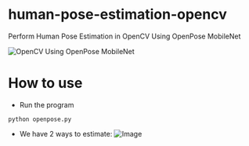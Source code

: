 # human-pose-estimation-opencv
Perform Human Pose Estimation in OpenCV Using OpenPose MobileNet

![OpenCV Using OpenPose MobileNet](output.JPG)


# How to use

- Run the program

```
python openpose.py
```
- We have 2 ways to estimate: 
![Image](https://github.com/user-attachments/assets/0847b577-e17a-4f60-9ce4-4612259e351c)




